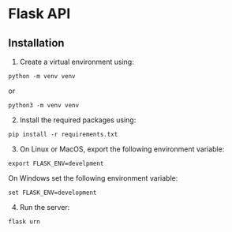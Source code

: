 # Flask API

## Installation

1. Create a virtual environment using:

```
python -m venv venv
```

or

```
python3 -m venv venv
```

2. Install the required packages using:

```
pip install -r requirements.txt
```

3. On Linux or MacOS, export the following environment variable:

```
export FLASK_ENV=develpment
```

On Windows set the following environment variable:

```
set FLASK_ENV=development
```

4. Run the server:
```
flask urn
```
